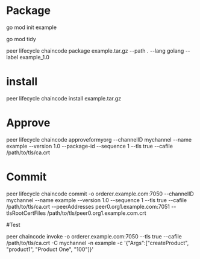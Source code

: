 # Package

go mod init example

go mod tidy

peer lifecycle chaincode package example.tar.gz --path . --lang golang --label example_1.0


# install 
peer lifecycle chaincode install example.tar.gz

# Approve
peer lifecycle chaincode approveformyorg --channelID mychannel --name example --version 1.0 --package-id <package-id> --sequence 1 --tls true --cafile /path/to/tls/ca.crt

# Commit
peer lifecycle chaincode commit -o orderer.example.com:7050 --channelID mychannel --name example --version 1.0 --sequence 1 --tls true --cafile /path/to/tls/ca.crt --peerAddresses peer0.org1.example.com:7051 --tlsRootCertFiles /path/to/tls/peer0.org1.example.com.crt

#Test

peer chaincode invoke -o orderer.example.com:7050 --tls true --cafile /path/to/tls/ca.crt -C mychannel -n example -c '{"Args":["createProduct", "product1", "Product One", "100"]}'



